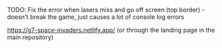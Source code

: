 TODO: Fix the error when lasers miss and go off screen (top border) - doesn't break the game, just causes a lot of console log errors

https://g7-space-invaders.netlify.app/ (or through the landing page in the main repository)

